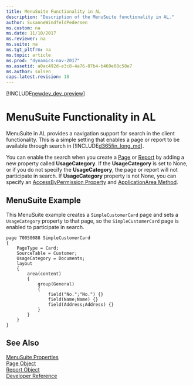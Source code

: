 ```yaml
---
title: MenuSuite Functionality in AL
description: "Description of the MenuSuite functionality in AL."
author: SusanneWindfeldPedersen
ms.custom: na
ms.date: 11/10/2017
ms.reviewer: na
ms.suite: na
ms.tgt_pltfrm: na
ms.topic: article
ms.prod: "dynamics-nav-2017"
ms.assetid: a0ac492d-e3c8-4a76-87b4-b469e08c58e7
ms.author: solsen
caps.latest.revision: 18
---
```


[!INCLUDE[newdev_dev_preview](includes/newdev_dev_preview.md)]

# MenuSuite Functionality in AL

MenuSuite in AL provides a navigation support for search in the client functionality. This is a simple setting that enables a page or report to be available through search in [!INCLUDE[d365fin_long_md](includes/d365fin_long_md.md)]. 

You can enable the search when you create a [Page](devenv-page-object.md) or [Report](devenv-report-object.md) by adding a new property called **UsageCategory**. If the **UsageCategory** is set to None, or if you do not specify the **UsageCategory**, the page or report will not participate in search. If **UsageCategory** property is not None, you can specify an [AccessByPermission Property](properties/devenv-accessbypermission-property.md)  and [ApplicationArea Method](methods/devenv-applicationarea-method.md).


## MenuSuite Example

This MenuSuite example creates a ``SimpleCustomerCard`` page and sets a ``UsageCategory`` property to that page, so the ``SimpleCustomerCard`` page is enabled to participate in search.


```
page 70050088 SimpleCustomerCard 
{ 
    PageType = Card; 
    SourceTable = Customer; 
    UsageCategory = Documents;  
    layout 
    { 
        area(content) 
        { 
            group(General) 
            { 
                field("No.";"No.") {} 
                field(Name;Name) {} 
                field(Address;Address) {} 
            } 
        } 
    } 
} 

```

## See Also
[MenuSuite Properties](properties/devenv-menusuite-properties.md)   
[Page Object](devenv-page-object.md)  
[Report Object](devenv-report-object.md)  
[Developer Reference](devenv-reference-overview.md)
